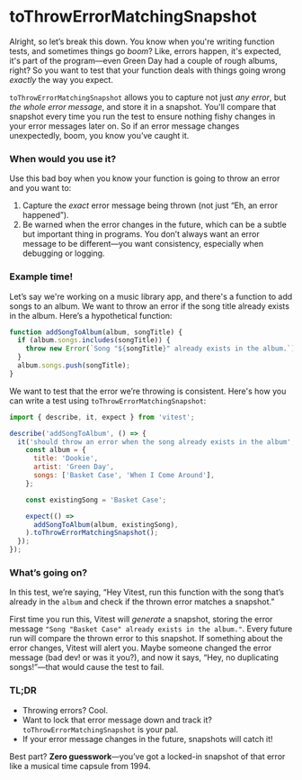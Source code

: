 # toThrowErrorMatchingSnapshot

Alright, so let’s break this down. You know when you're writing function tests, and sometimes things go _boom_? Like, errors happen, it's expected, it's part of the program—even Green Day had a couple of rough albums, right? So you want to test that your function deals with things going wrong _exactly_ the way you expect.

`toThrowErrorMatchingSnapshot` allows you to capture not just _any error_, but _the whole error message_, and store it in a snapshot. You'll compare that snapshot every time you run the test to ensure nothing fishy changes in your error messages later on. So if an error message changes unexpectedly, boom, you know you’ve caught it.

### When would you use it?

Use this bad boy when you know your function is going to throw an error and you want to:

1. Capture the _exact_ error message being thrown (not just “Eh, an error happened”).
2. Be warned when the error changes in the future, which can be a subtle but important thing in programs. You don’t always want an error message to be different—you want consistency, especially when debugging or logging.

### Example time!

Let’s say we're working on a music library app, and there's a function to add songs to an album. We want to throw an error if the song title already exists in the album. Here’s a hypothetical function:

```javascript
function addSongToAlbum(album, songTitle) {
  if (album.songs.includes(songTitle)) {
    throw new Error(`Song "${songTitle}" already exists in the album.`);
  }
  album.songs.push(songTitle);
}
```

We want to test that the error we’re throwing is consistent. Here's how you can write a test using `toThrowErrorMatchingSnapshot`:

```javascript
import { describe, it, expect } from 'vitest';

describe('addSongToAlbum', () => {
  it('should throw an error when the song already exists in the album', () => {
    const album = {
      title: 'Dookie',
      artist: 'Green Day',
      songs: ['Basket Case', 'When I Come Around'],
    };

    const existingSong = 'Basket Case';

    expect(() =>
      addSongToAlbum(album, existingSong),
    ).toThrowErrorMatchingSnapshot();
  });
});
```

### What’s going on?

In this test, we’re saying, “Hey Vitest, run this function with the song that’s already in the `album` and check if the thrown error matches a snapshot.”

First time you run this, Vitest will _generate_ a snapshot, storing the error message `"Song "Basket Case" already exists in the album."`. Every future run will compare the thrown error to this snapshot. If something about the error changes, Vitest will alert you. Maybe someone changed the error message (bad dev! or was it you?), and now it says, “Hey, no duplicating songs!”—that would cause the test to fail.

### TL;DR

- Throwing errors? Cool.
- Want to lock that error message down and track it? `toThrowErrorMatchingSnapshot` is your pal.
- If your error message changes in the future, snapshots will catch it!

Best part? **Zero guesswork**—you’ve got a locked-in snapshot of that error like a musical time capsule from 1994.
